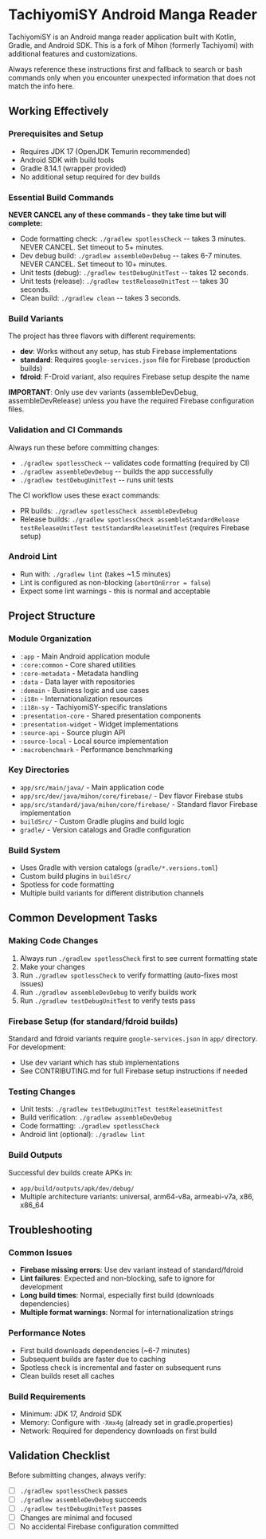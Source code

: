 # TachiyomiSY Android Manga Reader

TachiyomiSY is an Android manga reader application built with Kotlin, Gradle, and Android SDK. This is a fork of Mihon (formerly Tachiyomi) with additional features and customizations.

Always reference these instructions first and fallback to search or bash commands only when you encounter unexpected information that does not match the info here.

## Working Effectively

### Prerequisites and Setup
- Requires JDK 17 (OpenJDK Temurin recommended)
- Android SDK with build tools
- Gradle 8.14.1 (wrapper provided)
- No additional setup required for dev builds

### Essential Build Commands
**NEVER CANCEL any of these commands - they take time but will complete:**

- Code formatting check: `./gradlew spotlessCheck` -- takes 3 minutes. NEVER CANCEL. Set timeout to 5+ minutes.
- Dev debug build: `./gradlew assembleDevDebug` -- takes 6-7 minutes. NEVER CANCEL. Set timeout to 10+ minutes.
- Unit tests (debug): `./gradlew testDebugUnitTest` -- takes 12 seconds.
- Unit tests (release): `./gradlew testReleaseUnitTest` -- takes 30 seconds.
- Clean build: `./gradlew clean` -- takes 3 seconds.

### Build Variants
The project has three flavors with different requirements:
- **dev**: Works without any setup, has stub Firebase implementations
- **standard**: Requires `google-services.json` file for Firebase (production builds)
- **fdroid**: F-Droid variant, also requires Firebase setup despite the name

**IMPORTANT**: Only use dev variants (assembleDevDebug, assembleDevRelease) unless you have the required Firebase configuration files.

### Validation and CI Commands
Always run these before committing changes:
- `./gradlew spotlessCheck` -- validates code formatting (required by CI)
- `./gradlew assembleDevDebug` -- builds the app successfully 
- `./gradlew testDebugUnitTest` -- runs unit tests

The CI workflow uses these exact commands:
- PR builds: `./gradlew spotlessCheck assembleDevDebug`
- Release builds: `./gradlew spotlessCheck assembleStandardRelease testReleaseUnitTest testStandardReleaseUnitTest` (requires Firebase setup)

### Android Lint
- Run with: `./gradlew lint` (takes ~1.5 minutes)
- Lint is configured as non-blocking (`abortOnError = false`)
- Expect some lint warnings - this is normal and acceptable

## Project Structure

### Module Organization
- `:app` - Main Android application module
- `:core:common` - Core shared utilities
- `:core-metadata` - Metadata handling
- `:data` - Data layer with repositories
- `:domain` - Business logic and use cases  
- `:i18n` - Internationalization resources
- `:i18n-sy` - TachiyomiSY-specific translations
- `:presentation-core` - Shared presentation components
- `:presentation-widget` - Widget implementations
- `:source-api` - Source plugin API
- `:source-local` - Local source implementation
- `:macrobenchmark` - Performance benchmarking

### Key Directories
- `app/src/main/java/` - Main application code
- `app/src/dev/java/mihon/core/firebase/` - Dev flavor Firebase stubs
- `app/src/standard/java/mihon/core/firebase/` - Standard flavor Firebase implementation
- `buildSrc/` - Custom Gradle plugins and build logic
- `gradle/` - Version catalogs and Gradle configuration

### Build System
- Uses Gradle with version catalogs (`gradle/*.versions.toml`)
- Custom build plugins in `buildSrc/`
- Spotless for code formatting
- Multiple build variants for different distribution channels

## Common Development Tasks

### Making Code Changes
1. Always run `./gradlew spotlessCheck` first to see current formatting state
2. Make your changes
3. Run `./gradlew spotlessCheck` to verify formatting (auto-fixes most issues)
4. Run `./gradlew assembleDevDebug` to verify builds work
5. Run `./gradlew testDebugUnitTest` to verify tests pass

### Firebase Setup (for standard/fdroid builds)
Standard and fdroid variants require `google-services.json` in `app/` directory. For development:
- Use dev variant which has stub implementations
- See CONTRIBUTING.md for full Firebase setup instructions if needed

### Testing Changes
- Unit tests: `./gradlew testDebugUnitTest testReleaseUnitTest`
- Build verification: `./gradlew assembleDevDebug`
- Code formatting: `./gradlew spotlessCheck`
- Android lint (optional): `./gradlew lint`

### Build Outputs
Successful dev builds create APKs in:
- `app/build/outputs/apk/dev/debug/`
- Multiple architecture variants: universal, arm64-v8a, armeabi-v7a, x86, x86_64

## Troubleshooting

### Common Issues
- **Firebase missing errors**: Use dev variant instead of standard/fdroid
- **Lint failures**: Expected and non-blocking, safe to ignore for development
- **Long build times**: Normal, especially first build (downloads dependencies)
- **Multiple format warnings**: Normal for internationalization strings

### Performance Notes
- First build downloads dependencies (~6-7 minutes)
- Subsequent builds are faster due to caching
- Spotless check is incremental and faster on subsequent runs
- Clean builds reset all caches

### Build Requirements
- Minimum: JDK 17, Android SDK
- Memory: Configure with `-Xmx4g` (already set in gradle.properties)
- Network: Required for dependency downloads on first build

## Validation Checklist
Before submitting changes, always verify:
- [ ] `./gradlew spotlessCheck` passes
- [ ] `./gradlew assembleDevDebug` succeeds
- [ ] `./gradlew testDebugUnitTest` passes
- [ ] Changes are minimal and focused
- [ ] No accidental Firebase configuration committed